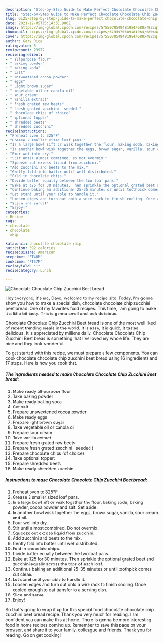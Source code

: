 ```yaml
---
description: "Step-by-Step Guide to Make Perfect Chocolate Chocolate Chip Zucchini Beet bread"
title: "Step-by-Step Guide to Make Perfect Chocolate Chocolate Chip Zucchini Beet bread"
slug: 6125-step-by-step-guide-to-make-perfect-chocolate-chocolate-chip-zucchini-beet-bread
date: 2021-12-05T15:14:33.900Z
image: https://img-global.cpcdn.com/recipes/5755070509481984/680x482cq70/chocolate-chocolate-chip-zucchini-beet-bread-recipe-main-photo.jpg
thumbnail: https://img-global.cpcdn.com/recipes/5755070509481984/680x482cq70/chocolate-chocolate-chip-zucchini-beet-bread-recipe-main-photo.jpg
cover: https://img-global.cpcdn.com/recipes/5755070509481984/680x482cq70/chocolate-chocolate-chip-zucchini-beet-bread-recipe-main-photo.jpg
author: Gary Rice
ratingvalue: 5
reviewcount: 23977
recipeingredient:
- " allpurpose flour"
- " baking powder"
- " baking soda"
- " salt"
- " unsweetened cocoa powder"
- " eggs"
- " light brown sugar"
- " vegetable oil or canola oil"
- " sour cream"
- " vanilla extract"
- " fresh grated raw beets"
- " fresh grated zucchini  seeded "
- " chocolate chips of choice"
- " optional topper"
- " shredded beets"
- " shredded zucchini"
recipeinstructions:
- "Preheat oven to 325°F"
- "Grease 2 smaller sized loaf pans."
- "In a large bowl sift or wisk together the flour, baking soda, baking powder, cocoa powder and salt. Set aside."
- "In another bowl wisk together the eggs, brown sugar, vanilla, sour cream and oil."
- "Pour wet into dry."
- "Stir until almost combined. Do not overmix."
- "Squeeze out excess liquid from zucchini."
- "Add zucchini and beets to the mix."
- "Gently fold into batter until well distributed."
- "Fold in chocolate chips."
- "Divide batter equally between the two loaf pans."
- "Bake at 325 for 30 minutes. Then sprinkle the optional grated beet and zucchini equally across the tops of each loaf."
- "Continue baking an additional 25-35 minutes or until toothpick comes out clean."
- "Let stand until your able to handle it."
- "Loosen edges and turn out onto a wire rack to finish cooling. Once cooled enough to eat transfer to a serving dish."
- "Slice and serve!"
- "Enjoy!"
categories:
- Recipe
tags:
- chocolate
- chocolate
- chip

katakunci: chocolate chocolate chip 
nutrition: 292 calories
recipecuisine: American
preptime: "PT40M"
cooktime: "PT57M"
recipeyield: "1"
recipecategory: Lunch

---
```



![Chocolate Chocolate Chip Zucchini Beet bread](https://img-global.cpcdn.com/recipes/5755070509481984/680x482cq70/chocolate-chocolate-chip-zucchini-beet-bread-recipe-main-photo.jpg)

Hey everyone, it's me, Dave, welcome to my recipe site. Today, I'm gonna show you how to make a special dish, chocolate chocolate chip zucchini beet bread. One of my favorites food recipes. This time, I am going to make it a little bit tasty. This is gonna smell and look delicious.

Chocolate Chocolate Chip Zucchini Beet bread is one of the most well liked of recent trending meals in the world. It is easy, it is quick, it tastes delicious. It is appreciated by millions daily. Chocolate Chocolate Chip Zucchini Beet bread is something that I've loved my whole life. They are nice and they look wonderful.




To get started with this recipe, we must prepare a few components. You can cook chocolate chocolate chip zucchini beet bread using 16 ingredients and 17 steps. Here is how you cook that.

<!--inarticleads1-->

##### The ingredients needed to make Chocolate Chocolate Chip Zucchini Beet bread:

1. Make ready  all-purpose flour
1. Take  baking powder
1. Make ready  baking soda
1. Get  salt
1. Prepare  unsweetened cocoa powder
1. Make ready  eggs
1. Prepare  light brown sugar
1. Take  vegetable oil or canola oil
1. Prepare  sour cream
1. Take  vanilla extract
1. Prepare  fresh grated raw beets
1. Prepare  fresh grated zucchini ( seeded )
1. Prepare  chocolate chips (of choice)
1. Take  optional topper:
1. Prepare  shredded beets
1. Make ready  shredded zucchini




<!--inarticleads2-->

##### Instructions to make Chocolate Chocolate Chip Zucchini Beet bread:

1. Preheat oven to 325°F
1. Grease 2 smaller sized loaf pans.
1. In a large bowl sift or wisk together the flour, baking soda, baking powder, cocoa powder and salt. Set aside.
1. In another bowl wisk together the eggs, brown sugar, vanilla, sour cream and oil.
1. Pour wet into dry.
1. Stir until almost combined. Do not overmix.
1. Squeeze out excess liquid from zucchini.
1. Add zucchini and beets to the mix.
1. Gently fold into batter until well distributed.
1. Fold in chocolate chips.
1. Divide batter equally between the two loaf pans.
1. Bake at 325 for 30 minutes. Then sprinkle the optional grated beet and zucchini equally across the tops of each loaf.
1. Continue baking an additional 25-35 minutes or until toothpick comes out clean.
1. Let stand until your able to handle it.
1. Loosen edges and turn out onto a wire rack to finish cooling. Once cooled enough to eat transfer to a serving dish.
1. Slice and serve!
1. Enjoy!




So that's going to wrap it up for this special food chocolate chocolate chip zucchini beet bread recipe. Thank you very much for reading. I am confident you can make this at home. There is gonna be more interesting food in home recipes coming up. Remember to save this page on your browser, and share it to your family, colleague and friends. Thank you for reading. Go on get cooking!
